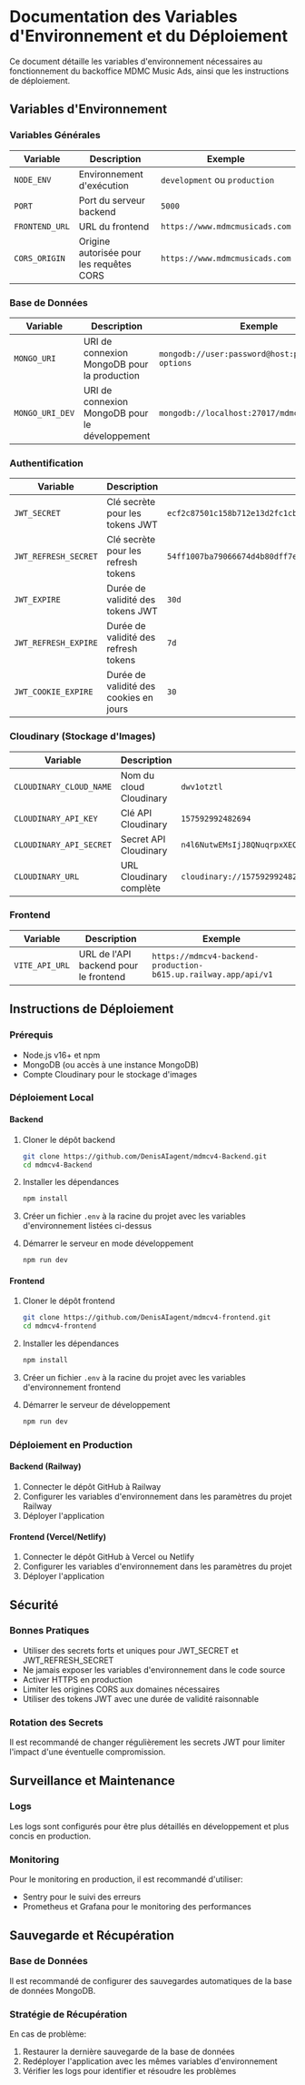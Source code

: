 # Documentation des Variables d'Environnement et du Déploiement

Ce document détaille les variables d'environnement nécessaires au fonctionnement du backoffice MDMC Music Ads, ainsi que les instructions de déploiement.

## Variables d'Environnement

### Variables Générales
| Variable | Description | Exemple |
|----------|-------------|---------|
| `NODE_ENV` | Environnement d'exécution | `development` ou `production` |
| `PORT` | Port du serveur backend | `5000` |
| `FRONTEND_URL` | URL du frontend | `https://www.mdmcmusicads.com` |
| `CORS_ORIGIN` | Origine autorisée pour les requêtes CORS | `https://www.mdmcmusicads.com` |

### Base de Données
| Variable | Description | Exemple |
|----------|-------------|---------|
| `MONGO_URI` | URI de connexion MongoDB pour la production | `mongodb://user:password@host:port/database?options` |
| `MONGO_URI_DEV` | URI de connexion MongoDB pour le développement | `mongodb://localhost:27017/mdmc_dev` |

### Authentification
| Variable | Description | Exemple |
|----------|-------------|---------|
| `JWT_SECRET` | Clé secrète pour les tokens JWT | `ecf2c87501c158b712e13d2fc1cb1ada2755a66b1682d97f6401fef66d2953f06323dec23ad2e1d3e3612090d8f9d5b3514de0797a5fbd61fc9c06a1bd1d4b16` |
| `JWT_REFRESH_SECRET` | Clé secrète pour les refresh tokens | `54ff1007ba79066674d4b80dff7ee892cc18cd6b27c47378140ab94e8f68387161b61e131c2ea89b72d571b9ecfcd1a1f22a6d216dd8bf24fb543499241717fb` |
| `JWT_EXPIRE` | Durée de validité des tokens JWT | `30d` |
| `JWT_REFRESH_EXPIRE` | Durée de validité des refresh tokens | `7d` |
| `JWT_COOKIE_EXPIRE` | Durée de validité des cookies en jours | `30` |

### Cloudinary (Stockage d'Images)
| Variable | Description | Exemple |
|----------|-------------|---------|
| `CLOUDINARY_CLOUD_NAME` | Nom du cloud Cloudinary | `dwv1otztl` |
| `CLOUDINARY_API_KEY` | Clé API Cloudinary | `157592992482694` |
| `CLOUDINARY_API_SECRET` | Secret API Cloudinary | `n4l6NutwEMsIjJ8QNuqrpxXEQCQ` |
| `CLOUDINARY_URL` | URL Cloudinary complète | `cloudinary://157592992482694:n4l6NutwEMsIjJ8QNuqrpxXEQCQ@dwv1otztl` |

### Frontend
| Variable | Description | Exemple |
|----------|-------------|---------|
| `VITE_API_URL` | URL de l'API backend pour le frontend | `https://mdmcv4-backend-production-b615.up.railway.app/api/v1` |

## Instructions de Déploiement

### Prérequis
- Node.js v16+ et npm
- MongoDB (ou accès à une instance MongoDB)
- Compte Cloudinary pour le stockage d'images

### Déploiement Local

#### Backend
1. Cloner le dépôt backend
   ```bash
   git clone https://github.com/DenisAIagent/mdmcv4-Backend.git
   cd mdmcv4-Backend
   ```

2. Installer les dépendances
   ```bash
   npm install
   ```

3. Créer un fichier `.env` à la racine du projet avec les variables d'environnement listées ci-dessus

4. Démarrer le serveur en mode développement
   ```bash
   npm run dev
   ```

#### Frontend
1. Cloner le dépôt frontend
   ```bash
   git clone https://github.com/DenisAIagent/mdmcv4-frontend.git
   cd mdmcv4-frontend
   ```

2. Installer les dépendances
   ```bash
   npm install
   ```

3. Créer un fichier `.env` à la racine du projet avec les variables d'environnement frontend

4. Démarrer le serveur de développement
   ```bash
   npm run dev
   ```

### Déploiement en Production

#### Backend (Railway)
1. Connecter le dépôt GitHub à Railway
2. Configurer les variables d'environnement dans les paramètres du projet Railway
3. Déployer l'application

#### Frontend (Vercel/Netlify)
1. Connecter le dépôt GitHub à Vercel ou Netlify
2. Configurer les variables d'environnement dans les paramètres du projet
3. Déployer l'application

## Sécurité

### Bonnes Pratiques
- Utiliser des secrets forts et uniques pour JWT_SECRET et JWT_REFRESH_SECRET
- Ne jamais exposer les variables d'environnement dans le code source
- Activer HTTPS en production
- Limiter les origines CORS aux domaines nécessaires
- Utiliser des tokens JWT avec une durée de validité raisonnable

### Rotation des Secrets
Il est recommandé de changer régulièrement les secrets JWT pour limiter l'impact d'une éventuelle compromission.

## Surveillance et Maintenance

### Logs
Les logs sont configurés pour être plus détaillés en développement et plus concis en production.

### Monitoring
Pour le monitoring en production, il est recommandé d'utiliser:
- Sentry pour le suivi des erreurs
- Prometheus et Grafana pour le monitoring des performances

## Sauvegarde et Récupération

### Base de Données
Il est recommandé de configurer des sauvegardes automatiques de la base de données MongoDB.

### Stratégie de Récupération
En cas de problème:
1. Restaurer la dernière sauvegarde de la base de données
2. Redéployer l'application avec les mêmes variables d'environnement
3. Vérifier les logs pour identifier et résoudre les problèmes
